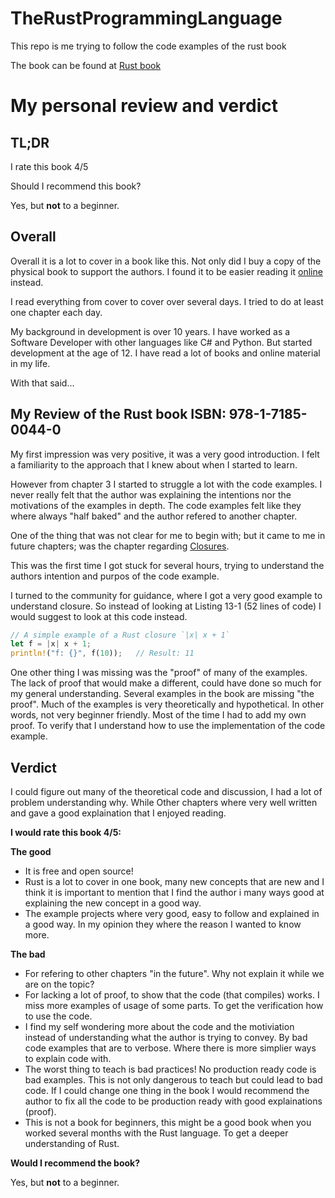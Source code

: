 # TheRustProgrammingLanguage
This repo is me trying to follow the code examples of the rust book

The book can be found at 
[Rust book](https://doc.rust-lang.org/book/title-page.html)

# My personal review and verdict

## TL;DR
I rate this book 4/5

Should I recommend this book?

Yes, but **not** to a beginner.

## Overall

Overall it is a lot to cover in a book like this. Not only did I buy a copy of
the physical book to support the authors. I found it to be easier reading it
[online](https://doc.rust-lang.org/book/title-page.html) instead.

I read everything from cover to cover over several days. I tried to do at 
least one chapter each day.

My background in development is over 10 years. I have worked as a Software
Developer with other languages like C# and Python. But started development at
the age of 12. I have read a lot of books and online material in my life.

With that said...

## My Review of the Rust book ISBN: 978-1-7185-0044-0
My first impression was very positive, it was a very good introduction.
I felt a familiarity to the approach that I knew about when I started to learn.

However from chapter 3 I started to struggle a lot with the code examples.
I never really felt that the author was explaining the intentions nor the
motivations of the examples in depth. The code examples felt like they where
always "half baked" and the author refered to another chapter.

One of the thing that was not clear for me to begin with; but it came to me in
future chapters; was the chapter regarding
[Closures](https://doc.rust-lang.org/book/ch13-01-closures.html).

This was the first time I got stuck for several hours, trying to understand
the authors intention and purpos of the code example.

I turned to the community for guidance, where I got a very good example to
understand closure. So instead of looking at Listing 13-1 (52 lines of code)
I would suggest to look at this code instead.
```rust
// A simple example of a Rust closure `|x| x + 1`
let f = |x| x + 1;
println!("f: {}", f(10));   // Result: 11 
```

One other thing I was missing was the "proof" of many of the examples.
The lack of proof that would make a different, could have done so much for my
general understanding. Several examples in the book are missing "the proof".
Much of the examples is very theoretically and hypothetical. In other words, 
not very beginner friendly. Most of the time I had to add my own proof. 
To verify that I understand how to use the implementation of the code example.

## Verdict

I could figure out many of the theoretical code and discussion, I had a lot of
problem understanding why. While Other chapters where very well written and
gave a good explaination that I enjoyed reading.

**I would rate this book 4/5:**

**The good**
* It is free and open source!
* Rust is a lot to cover in one book, many new concepts that are new and I 
think it is important to mention that I find the author i many ways good at 
explaining the new concept in a good way.
* The example projects where very good, easy to follow and explained in a good
way. In my opinion they where the reason I wanted to know more.

**The bad**
* For refering to other chapters "in the future". Why not explain it while we
are on the topic?
* For lacking a lot of proof, to show that the code (that compiles) works. I 
miss more examples of usage of some parts. To get the verification how to use
the code.
* I find my self wondering more about the code and the motiviation instead of
understanding what the author is trying to convey. By bad code examples that 
are to verbose. Where there is more simplier ways to explain code with.
* The worst thing to teach is bad practices! No production ready code is bad
examples. This is not only dangerous to teach but could lead to bad code.
If I could change one thing in the book I would recommend the author to fix
all the code to be production ready with good explainations (proof).
* This is not a book for beginners, this might be a good book when you worked
several months with the Rust language. To get a deeper understanding of Rust.



**Would I recommend the book?**

Yes, but **not** to a beginner.
